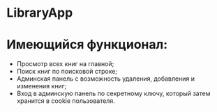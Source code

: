 # LibraryApp
# Имеющийся функционал:
  - Просмотр всех книг на главной;
  - Поиск книг по поисковой строке;
  - Админская панель с возможность удаления, добавления и изменения книг;
  - Вход в админскую панель по секретному ключу, который затем хранится в cookie пользователя.
